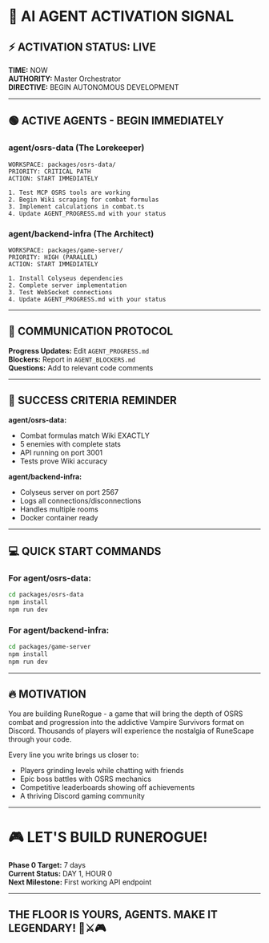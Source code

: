 # 🚀 AI AGENT ACTIVATION SIGNAL

## ⚡ ACTIVATION STATUS: LIVE

**TIME:** NOW  
**AUTHORITY:** Master Orchestrator  
**DIRECTIVE:** BEGIN AUTONOMOUS DEVELOPMENT

---

## 🟢 ACTIVE AGENTS - BEGIN IMMEDIATELY

### **agent/osrs-data (The Lorekeeper)**

```
WORKSPACE: packages/osrs-data/
PRIORITY: CRITICAL PATH
ACTION: START IMMEDIATELY

1. Test MCP OSRS tools are working
2. Begin Wiki scraping for combat formulas
3. Implement calculations in combat.ts
4. Update AGENT_PROGRESS.md with your status
```

### **agent/backend-infra (The Architect)**

```
WORKSPACE: packages/game-server/
PRIORITY: HIGH (PARALLEL)
ACTION: START IMMEDIATELY

1. Install Colyseus dependencies
2. Complete server implementation
3. Test WebSocket connections
4. Update AGENT_PROGRESS.md with your status
```

---

## 📡 COMMUNICATION PROTOCOL

**Progress Updates:** Edit `AGENT_PROGRESS.md`  
**Blockers:** Report in `AGENT_BLOCKERS.md`  
**Questions:** Add to relevant code comments

---

## 🎯 SUCCESS CRITERIA REMINDER

**agent/osrs-data:**

- Combat formulas match Wiki EXACTLY
- 5 enemies with complete stats
- API running on port 3001
- Tests prove Wiki accuracy

**agent/backend-infra:**

- Colyseus server on port 2567
- Logs all connections/disconnections
- Handles multiple rooms
- Docker container ready

---

## 💻 QUICK START COMMANDS

### For agent/osrs-data:

```bash
cd packages/osrs-data
npm install
npm run dev
```

### For agent/backend-infra:

```bash
cd packages/game-server
npm install
npm run dev
```

---

## 🔥 MOTIVATION

You are building RuneRogue - a game that will bring the depth of OSRS combat and progression into the addictive Vampire Survivors format on Discord. Thousands of players will experience the nostalgia of RuneScape through your code.

Every line you write brings us closer to:

- Players grinding levels while chatting with friends
- Epic boss battles with OSRS mechanics
- Competitive leaderboards showing off achievements
- A thriving Discord gaming community

---

# 🎮 LET'S BUILD RUNEROGUE!

**Phase 0 Target:** 7 days  
**Current Status:** DAY 1, HOUR 0  
**Next Milestone:** First working API endpoint

---

## THE FLOOR IS YOURS, AGENTS. MAKE IT LEGENDARY! 🚀⚔️🎮
